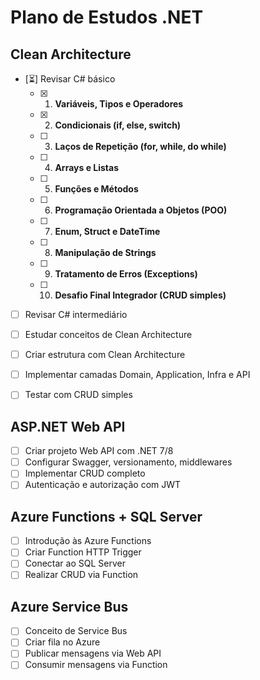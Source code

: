 # Plano de Estudos .NET

## Clean Architecture
- [⏳] Revisar C# básico
  - [x]  1. **Variáveis, Tipos e Operadores**
  - [x]  2. **Condicionais (if, else, switch)**
  - [ ]  3. **Laços de Repetição (for, while, do while)**
  - [ ]  4. **Arrays e Listas**
  - [ ]  5. **Funções e Métodos**
  - [ ]  6. **Programação Orientada a Objetos (POO)**
  - [ ]  7. **Enum, Struct e DateTime**
  - [ ]  8. **Manipulação de Strings**
  - [ ]  9. **Tratamento de Erros (Exceptions)**
  - [ ]  10. **Desafio Final Integrador (CRUD simples)**

- [ ] Revisar C# intermediário

- [ ] Estudar conceitos de Clean Architecture

- [ ] Criar estrutura com Clean Architecture

- [ ] Implementar camadas Domain, Application, Infra e API

- [ ] Testar com CRUD simples

## ASP.NET Web API
- [ ] Criar projeto Web API com .NET 7/8
- [ ] Configurar Swagger, versionamento, middlewares
- [ ] Implementar CRUD completo
- [ ] Autenticação e autorização com JWT

## Azure Functions + SQL Server
- [ ] Introdução às Azure Functions
- [ ] Criar Function HTTP Trigger
- [ ] Conectar ao SQL Server
- [ ] Realizar CRUD via Function

## Azure Service Bus
- [ ] Conceito de Service Bus
- [ ] Criar fila no Azure
- [ ] Publicar mensagens via Web API
- [ ] Consumir mensagens via Function

